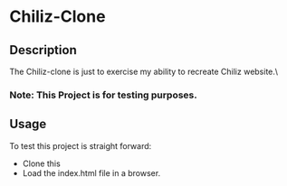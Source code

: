 # Chiliz-Clone

## Description
The Chiliz-clone is just to exercise my ability to recreate Chiliz website.\
### Note: This Project is for testing purposes.

## Usage

To test this project is straight forward:
- Clone this
- Load the index.html file in a browser. 